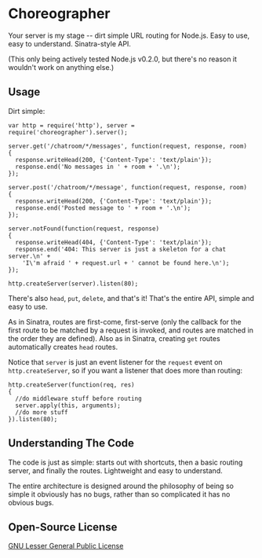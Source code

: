 Choreographer
=============

Your server is my stage -- dirt simple URL routing for Node.js. Easy to use,
easy to understand. Sinatra-style API.

(This only being actively tested Node.js v0.2.0, but there's no reason it
wouldn't work on anything else.)

Usage
-----

Dirt simple:

    var http = require('http'), server = require('choreographer').server();
    
    server.get('/chatroom/*/messages', function(request, response, room)
    {
      response.writeHead(200, {'Content-Type': 'text/plain'});
      response.end('No messages in ' + room + '.\n');
    });
    
    server.post('/chatroom/*/message', function(request, response, room)
    {
      response.writeHead(200, {'Content-Type': 'text/plain'});
      response.end('Posted message to ' + room + '.\n');
    });
    
    server.notFound(function(request, response)
    {
      response.writeHead(404, {'Content-Type': 'text/plain'});
      response.end('404: This server is just a skeleton for a chat server.\n' +
        'I\'m afraid ' + request.url + ' cannot be found here.\n');
    });
    
    http.createServer(server).listen(80);

There's also `head`, `put`, `delete`, and that's it! That's the entire API,
simple and easy to use.

As in Sinatra, routes are first-come, first-serve (only the callback for the
first route to be matched by a request is invoked, and routes are matched in the
order they are defined). Also as in Sinatra, creating `get` routes automatically
creates `head` routes.

Notice that `server` is just an event listener for the `request` event on
`http.createServer`, so if you want a listener that does more than routing:

    http.createServer(function(req, res)
    {
      //do middleware stuff before routing
      server.apply(this, arguments);
      //do more stuff
    }).listen(80);

Understanding The Code
----------------------

The code is just as simple: starts out with shortcuts, then a basic routing
server, and finally the routes. Lightweight and easy to understand.

The entire architecture is designed around the philosophy of being so simple
it obviously has no bugs, rather than so complicated it has no obvious bugs.

Open-Source License
-------------------

[GNU Lesser General Public License](http://www.gnu.org/licenses/lgpl.html)

